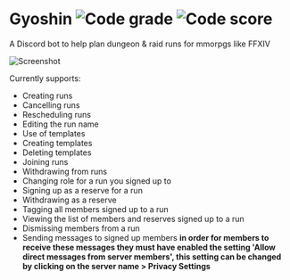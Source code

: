 # Gyoshin ![Code grade](https://api.codiga.io/project/29407/status/svg) ![Code score](https://api.codiga.io/project/29407/score/svg)
A Discord bot to help plan dungeon & raid runs for mmorpgs like FFXIV

![Screenshot](https://imgur.com/LFKDKgy.jpg)

Currently supports:

* Creating runs
* Cancelling runs
* Rescheduling runs
* Editing the run name
* Use of templates
* Creating templates
* Deleting templates
* Joining runs
* Withdrawing from runs
* Changing role for a run you signed up to
* Signing up as a reserve for a run
* Withdrawing as a reserve
* Tagging all members signed up to a run
* Viewing the list of members and reserves signed up to a run
* Dismissing members from a run
* Sending messages to signed up members **in order for members to receive these messages they must have enabled the setting 'Allow direct messages from server members', this setting can be changed by clicking on the server name > Privacy Settings**
